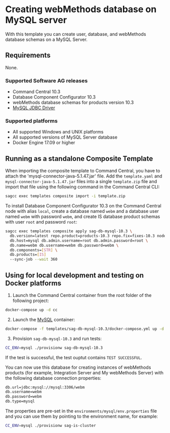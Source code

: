 <!--
 Copyright (c) 2011-2019 Software AG, Darmstadt, Germany and/or Software AG USA Inc.,
 Reston, VA, USA, and/or its subsidiaries and/or its affiliates and/or their licensors.

 SPDX-License-Identifier: Apache-2.0

   Licensed under the Apache License, Version 2.0 (the "License");
   you may not use this file except in compliance with the License.
   You may obtain a copy of the License at

       http://www.apache.org/licenses/LICENSE-2.0

   Unless required by applicable law or agreed to in writing, software
   distributed under the License is distributed on an "AS IS" BASIS,
   WITHOUT WARRANTIES OR CONDITIONS OF ANY KIND, either express or implied.
   See the License for the specific language governing permissions and
   limitations under the License.
-->

# Creating webMethods database on MySQL server 

With this template you can create user, database, and webMethods database schemas on a MySQL Server.

## Requirements

None.

### Supported Software AG releases

* Command Central 10.3
* Database Component Configurator 10.3
* webMethods database schemas for products version 10.3
* [MySQL JDBC Driver](https://dev.mysql.com/get/Downloads/Connector-J/mysql-connector-java-5.1.47.zip)

### Supported platforms

* All supported Windows and UNIX platforms
* All supported versions of MySQL Server database
* Docker Engine 17.09 or higher

## Running as a standalone Composite Template

When importing the composite template to Command Central, you have to attach the 'mysql-connector-java-5.1.47.jar' file. Add the `template.yaml` and `mysql-connector-java-5.1.47.jar` files into a single `template.zip` file and import that file using the following command in the Command Central CLI:

```bash
sagcc exec templates composite import -i template.zip
```

To install Database Component Configurator 10.3 on the Command Central node with alias `local`,
create a database named `webm` and a database user named `webm` with password `webm`,
and create IS database product schemas with user `root` and password `root`:

```bash
sagcc exec templates composite apply sag-db-mysql-10.3 \
  db.version=latest repo.product=products-10.3 repo.fix=fixes-10.3 nodes=local \
  db.host=mysql db.admin.username=root db.admin.password=root \
  db.name=webm db.username=webm db.password=webm \
  db.components=[STR] \
  db.products=[IS]
  --sync-job --wait 360
```

## Using for local development and testing on Docker platforms

1. Launch the Command Central container from the root folder of the following project:
```bash
docker-compose up -d cc
```
2. Launch the [MySQL](https://hub.docker.com/_/mysql/) container:
```bash
docker-compose -f templates/sag-db-mysql-10.3/docker-compose.yml up -d mysql
```
3. Provision `sag-db-mysql-10.3` and run tests:
```bash
CC_ENV=mysql ./provisionw sag-db-mysql-10.3
```
If the test is successful, the test ouptut contains `TEST SUCCESSFUL`.

You can now use this database for creating instances of webMethods products (for example, Integration Server and My webMethods Server) with the following database connection properties:

```bash
db.url=jdbc:mysql://mysql:3306/webm
db.username=webm
db.password=webm
db.type=mysql
```

The properties are pre-set in the `environments/mysql/env.properties` file and you can use them by pointing to the environment name, for example:

```bash
CC_ENV=mysql ./provisionw sag-is-cluster
```
